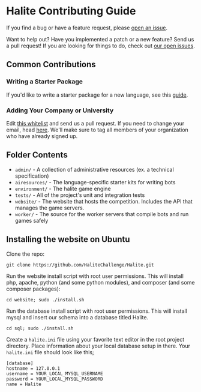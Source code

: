 # Halite Contributing Guide

If you find a bug or have a feature request, please [open an issue](https://github.com/HaliteChallenge/Halite/issues/new).

Want to help out? Have you implemented a patch or a new feature? Send us a pull request! If you are looking for things to do, check out [our open issues](https://github.com/HaliteChallenge/Halite/issues).

## Common Contributions 

### Writing a Starter Package

If you'd like to write a starter package for a new language, see this [guide](https://halite.io/advanced_writing_sp.php).

### Adding Your Company or University

Edit [this whitelist](https://github.com/HaliteChallenge/Halite/edit/master/website/organizationWhitelist.txt) and send us a pull request. If you need to change your email, head [here](https://halite.io/email.php). We'll make sure to tag all members of your organization who have already signed up.

## Folder Contents

- `admin/` - A collection of administrative resources (ex. a technical specification)
- `airesources/` - The language-specific starter kits for writing bots
- `environment/` - The halite game engine 
- `tests/` - All of the project's unit and integration tests
- `website/` - The website that hosts the competition. Includes the API that manages the game servers.
- `worker/` - The source for the worker servers that compile bots and run games safely

## Installing the website on Ubuntu

Clone the repo:

    git clone https://github.com/HaliteChallenge/Halite.git

Run the website install script with root user permissions. This will install php, apache, python (and some python modules), and composer (and some composer packages):

    cd website; sudo ./install.sh

Run the database install script with root user permissions. This will install mysql and insert our schema into a database titled Halite.

    cd sql; sudo ./install.sh

Create a `halite.ini` file using your favorite text editor in the root project directory. Place information about your local database setup in there. Your `halite.ini` file should look like this;
    
    [database]
    hostname = 127.0.0.1 
    username = YOUR_LOCAL_MYSQL_USERNAME
    password = YOUR_LOCAL_MYSQL_PASSWORD
    name = Halite
